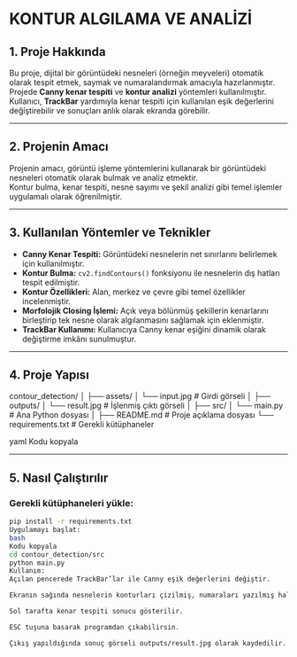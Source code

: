 # KONTUR ALGILAMA VE ANALİZİ

## 1. Proje Hakkında
Bu proje, dijital bir görüntüdeki nesneleri (örneğin meyveleri) otomatik olarak tespit etmek, saymak ve numaralandırmak amacıyla hazırlanmıştır.  
Projede **Canny kenar tespiti** ve **kontur analizi** yöntemleri kullanılmıştır.  
Kullanıcı, **TrackBar** yardımıyla kenar tespiti için kullanılan eşik değerlerini değiştirebilir ve sonuçları anlık olarak ekranda görebilir.

---

## 2. Projenin Amacı
Projenin amacı, görüntü işleme yöntemlerini kullanarak bir görüntüdeki nesneleri otomatik olarak bulmak ve analiz etmektir.  
Kontur bulma, kenar tespiti, nesne sayımı ve şekil analizi gibi temel işlemler uygulamalı olarak öğrenilmiştir.

---

## 3. Kullanılan Yöntemler ve Teknikler
- **Canny Kenar Tespiti:** Görüntüdeki nesnelerin net sınırlarını belirlemek için kullanılmıştır.  
- **Kontur Bulma:** `cv2.findContours()` fonksiyonu ile nesnelerin dış hatları tespit edilmiştir.  
- **Kontur Özellikleri:** Alan, merkez ve çevre gibi temel özellikler incelenmiştir.  
- **Morfolojik Closing İşlemi:** Açık veya bölünmüş şekillerin kenarlarını birleştirip tek nesne olarak algılanmasını sağlamak için eklenmiştir.  
- **TrackBar Kullanımı:** Kullanıcıya Canny kenar eşiğini dinamik olarak değiştirme imkânı sunulmuştur.

---

## 4. Proje Yapısı
contour_detection/
│
├── assets/
│ └── input.jpg # Girdi görseli
│
├── outputs/
│ └── result.jpg # İşlenmiş çıktı görseli
│
├── src/
│ └── main.py # Ana Python dosyası
│
├── README.md # Proje açıklama dosyası
└── requirements.txt # Gerekli kütüphaneler

yaml
Kodu kopyala

---

## 5. Nasıl Çalıştırılır

### Gerekli kütüphaneleri yükle:
```bash
pip install -r requirements.txt
Uygulamayı başlat:
bash
Kodu kopyala
cd contour_detection/src
python main.py
Kullanım:
Açılan pencerede TrackBar’lar ile Canny eşik değerlerini değiştir.

Ekranın sağında nesnelerin konturları çizilmiş, numaraları yazılmış halini görürsün.

Sol tarafta kenar tespiti sonucu gösterilir.

ESC tuşuna basarak programdan çıkabilirsin.

Çıkış yapıldığında sonuç görseli outputs/result.jpg olarak kaydedilir.


